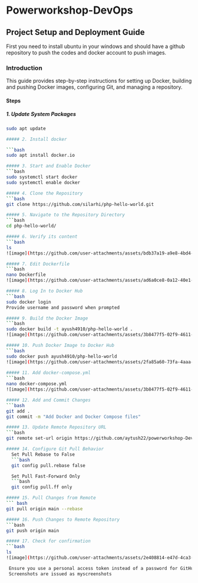 # Powerworkshop-DevOps

## Project Setup and Deployment Guide
First you need to install ubuntu in your windows and should have a github repository to push the codes and docker account to push images.

### Introduction

This guide provides step-by-step instructions for setting up Docker, building and pushing Docker images, configuring Git, and managing a repository.

#### Steps

##### 1. Update System Packages

```bash
sudo apt update

##### 2. Install docker 

```bash
sudo apt install docker.io

##### 3. Start and Enable Docker
```bash
sudo systemctl start docker
sudo systemctl enable docker

##### 4. Clone the Repository
```bash
git clone https://github.com/silarhi/php-hello-world.git

##### 5. Navigate to the Repository Directory
```bash
cd php-hello-world/

##### 6. Verify its content
```bash
ls
![image](https://github.com/user-attachments/assets/bdb37a19-a9e8-4bd4-9fb8-29392f06379e)

##### 7. Edit Dockerfile
```bash
nano Dockerfile
![image](https://github.com/user-attachments/assets/ad6a0ce8-0a12-40e1-9829-55a192fee3ef)

##### 8. Log In to Docker Hub
```bash
sudo docker login
Provide username and password when prompted

##### 9. Build the Docker Image
```bash
sudo docker build -t ayush4910/php-hello-world .
![image](https://github.com/user-attachments/assets/3b8477f5-02f9-4611-add7-025ab13ae917)

##### 10. Push Docker Image to Docker Hub
```bash
sudo docker push ayush4910/php-hello-world
![image](https://github.com/user-attachments/assets/2fa85a60-73fa-4aaa-82b8-1bf0888f0598)
 
##### 11. Add docker-compose.yml
```bash
nano docker-compose.yml
![image](https://github.com/user-attachments/assets/3b8477f5-02f9-4611-add7-025ab13ae917)

##### 12. Add and Commit Changes
```bash
git add .
git commit -m "Add Docker and Docker Compose files"

##### 13. Update Remote Repository URL
```bash
git remote set-url origin https://github.com/aytush22/powerworkshop-DevOps.git

##### 14. Configure Git Pull Behavior
  Set Pull Rebase to False
  ```bash
  git config pull.rebase false

  Set Pull Fast-Forward Only
  ```bash
  git config pull.ff only

##### 15. Pull Changes from Remote
``` bash
git pull origin main --rebase

##### 16. Push Changes to Remote Repository
```bash
git push origin main

##### 17. Check for confirmation
```bash
ls
![image](https://github.com/user-attachments/assets/2e408814-e47d-4ca3-99a4-21ba1c2006a3)

 Ensure you use a personal access token instead of a password for GitHub authentication.
 Screenshots are issued as myscreenshots







